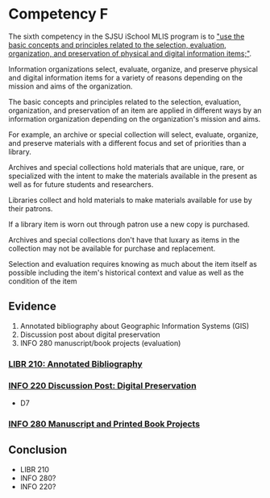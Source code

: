 # Competency F


The sixth competency in the SJSU iSchool MLIS program is to ["use the basic concepts and principles related to the selection, evaluation, organization, and preservation of physical and digital information items;"](http://ischool.sjsu.edu/current-students/courses/core-competencies).

Information organizations select, evaluate, organize, and preserve physical and digital information items for a variety of reasons depending on the mission and aims of the organization. 

The basic concepts and principles related to the selection, evaluation, organization, and preservation of an item are applied in different ways by an information organization depending on the organization's mission and aims. 

For example, an archive or special collection will select, evaluate, organize, and preserve materials with a different focus and set of priorities than a library.

Archives and special collections hold materials that are unique, rare, or specialized with the intent to make the materials available in the present as well as for future students and researchers. 

Libraries collect and hold materials to make materials available for use by their patrons. 

If a library item is worn out through patron use a new copy is purchased. 

Archives and special collections don't have that luxary as items in the collection may not be available for purchase and replacement. 

Selection and evaluation requires knowing as much about the item itself as possible including the item's historical context and value as well as the condition of the item 

## Evidence

1. Annotated bibliography about Geographic Information Systems (GIS)
2. Discussion post about digital preservation
3. INFO 280 manuscript/book projects (evaluation)

### [LIBR 210: Annotated Bibliography](http://greeve.github.io/lib/biblio/gis/)

### [INFO 220 Discussion Post: Digital Preservation]() 

- D7

### [INFO 280 Manuscript and Printed Book Projects]()

## Conclusion

- LIBR 210
- INFO 280?
- INFO 220?
